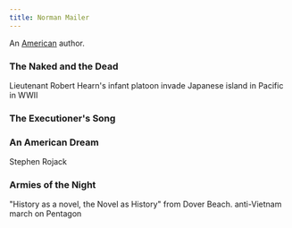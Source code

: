 ```yaml
---
title: Norman Mailer
---
```


An [American](../index.html) author.

### The Naked and the Dead

Lieutenant Robert Hearn's infant platoon invade Japanese island in Pacific in WWII

### The Executioner's Song

### An American Dream

Stephen Rojack

### Armies of the Night

"History as a novel, the Novel as History" from Dover Beach. anti-Vietnam march on Pentagon
